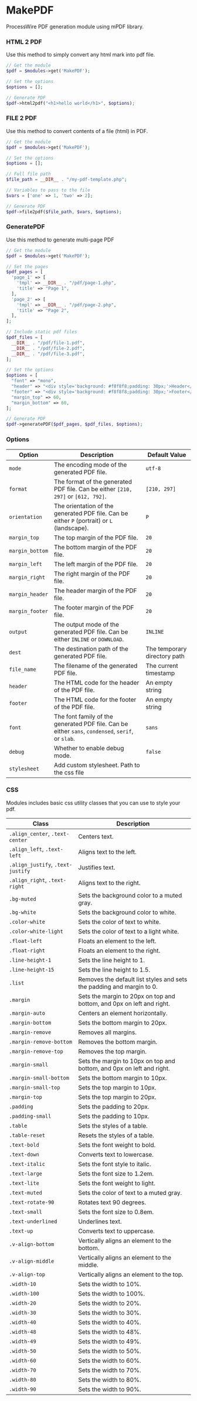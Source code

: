 # MakePDF

ProcessWire PDF generation module using mPDF library. 

### HTML 2 PDF
Use this method to simply convert any html mark into pdf file.

```php
// Get the module
$pdf = $modules->get('MakePDF');

// Set the options
$options = [];

// Generate PDF
$pdf->html2pdf("<h1>hello world</h1>", $options);
```

### FILE 2 PDF
Use this method to convert contents of a file (html) in PDF.
```php
// Get the module
$pdf = $modules->get('MakePDF');

// Set the options
$options = [];

// Full file path
$file_path = __DIR__ . "/my-pdf-template.php";

// Variables to pass to the file
$vars = ['one' => 1, 'two' => 2];

// Generate PDF 
$pdf->file2pdf($file_path, $vars, $options);
```

### GeneratePDF
Use this method to generate multi-page PDF
```php
// Get the module
$pdf = $modules->get('MakePDF');

// Set the pages
$pdf_pages = [
  'page_1' => [
    'tmpl' => __DIR__ . "/pdf/page-1.php",
    'title' => "Page 1",
  ],
  'page_2' => [
    'tmpl' => __DIR__ . "/pdf/page-2.php",
    'title' => "Page 2",
  ],
];

// Include static pdf files
$pdf_files = [
  __DIR__ . "/pdf/file-1.pdf",
  __DIR__ . "/pdf/file-2.pdf",
  __DIR__ . "/pdf/file-3.pdf",
];

// Set the options
$options = [
  "font" => "mono",
  "header" => "<div style='background: #f8f8f8;padding: 30px;'>Header</div>",
  "footer" => "<div style='background: #f8f8f8;padding: 30px;'>Footer</div>",
  "margin_top" => 60,
  "margin_bottom" => 60,
];

// Generate PDF
$pdf->generatePDF($pdf_pages, $pdf_files, $options);


```

### Options
| Option | Description | Default Value |
|--------|-------------|---------------|
| `mode` | The encoding mode of the generated PDF file. | `utf-8` |
| `format` | The format of the generated PDF file. Can be either `[210, 297]` or `[612, 792]`. | `[210, 297]` |
| `orientation` | The orientation of the generated PDF file. Can be either `P` (portrait) or `L` (landscape). | `P` |
| `margin_top` | The top margin of the PDF file. | `20` |
| `margin_bottom` | The bottom margin of the PDF file. | `20` |
| `margin_left` | The left margin of the PDF file. | `20` |
| `margin_right` | The right margin of the PDF file. | `20` |
| `margin_header` | The header margin of the PDF file. | `20` |
| `margin_footer` | The footer margin of the PDF file. | `20` |
| `output` | The output mode of the generated PDF file. Can be either `INLINE` or `DOWNLOAD`. | `INLINE` |
| `dest` | The destination path of the generated PDF file. | The temporary directory path |
| `file_name` | The filename of the generated PDF file. | The current timestamp |
| `header` | The HTML code for the header of the PDF file. | An empty string |
| `footer` | The HTML code for the footer of the PDF file. | An empty string |
| `font` | The font family of the generated PDF file. Can be either `sans`, `condensed`, `serif`, or `slab`. | `sans` |
| `debug` | Whether to enable debug mode. | `false` |
| `stylesheet` | Add custom stylesheet. Path to the css file |  |

### CSS
Modules includes basic css utility classes that you can use to style your pdf.

| Class | Description |
|-------|-------------|
| `.align_center`, `.text-center` | Centers text. |
| `.align_left`, `.text-left` | Aligns text to the left. |
| `.align_justify`, `.text-justify` | Justifies text. |
| `.align_right`, `.text-right` | Aligns text to the right. |
| `.bg-muted` | Sets the background color to a muted gray. |
| `.bg-white` | Sets the background color to white. |
| `.color-white` | Sets the color of text to white. |
| `.color-white-light` | Sets the color of text to a light white. |
| `.float-left` | Floats an element to the left. |
| `.float-right` | Floats an element to the right. |
| `.line-height-1` | Sets the line height to 1. |
| `.line-height-15` | Sets the line height to 1.5. |
| `.list` | Removes the default list styles and sets the padding and margin to 0. |
| `.margin` | Sets the margin to 20px on top and bottom, and 0px on left and right. |
| `.margin-auto` | Centers an element horizontally. |
| `.margin-bottom` | Sets the bottom margin to 20px. |
| `.margin-remove` | Removes all margins. |
| `.margin-remove-bottom` | Removes the bottom margin. |
| `.margin-remove-top` | Removes the top margin. |
| `.margin-small` | Sets the margin to 10px on top and bottom, and 0px on left and right. |
| `.margin-small-bottom` | Sets the bottom margin to 10px. |
| `.margin-small-top` | Sets the top margin to 10px. |
| `.margin-top` | Sets the top margin to 20px. |
| `.padding` | Sets the padding to 20px. |
| `.padding-small` | Sets the padding to 10px. |
| `.table` | Sets the styles of a table. |
| `.table-reset` | Resets the styles of a table. |
| `.text-bold` | Sets the font weight to bold. |
| `.text-down` | Converts text to lowercase. |
| `.text-italic` | Sets the font style to italic. |
| `.text-large` | Sets the font size to 1.2em. |
| `.text-lite` | Sets the font weight to light. |
| `.text-muted` | Sets the color of text to a muted gray. |
| `.text-rotate-90` | Rotates text 90 degrees. |
| `.text-small` | Sets the font size to 0.8em. |
| `.text-underlined` | Underlines text. |
| `.text-up` | Converts text to uppercase. |
| `.v-align-bottom` | Vertically aligns an element to the bottom. |
| `.v-align-middle` | Vertically aligns an element to the middle. |
| `.v-align-top` | Vertically aligns an element to the top. |
| `.width-10` | Sets the width to 10%. |
| `.width-100` | Sets the width to 100%. |
| `.width-20` | Sets the width to 20%. |
| `.width-30` | Sets the width to 30%. |
| `.width-40` | Sets the width to 40%. |
| `.width-48` | Sets the width to 48%. |
| `.width-49` | Sets the width to 49%. |
| `.width-50` | Sets the width to 50%. |
| `.width-60` | Sets the width to 60%. |
| `.width-70` | Sets the width to 70%. |
| `.width-80` | Sets the width to 80%. |
| `.width-90` | Sets the width to 90%. |